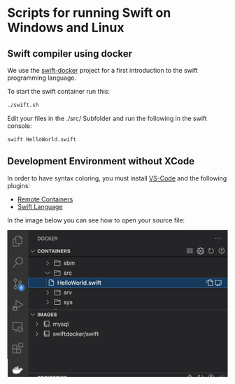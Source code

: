 # Scripts for running Swift on Windows and Linux

## Swift compiler using docker

We use the [swift-docker](https://github.com/apple/swift-docker) project for a first introduction to the swift programming language.

To start the swift container run this:
~~~bash
./swift.sh
~~~

Edit your files in the ./src/ Subfolder and run the following in the swift console:
~~~bash
swift HelloWorld.swift
~~~

## Development Environment without XCode

In order to have syntax coloring, you must install [VS-Code](https://code.visualstudio.com/) and the following plugins:
- [Remote Containers](https://marketplace.visualstudio.com/items?itemName=ms-vscode-remote.remote-containers)
- [Swift Language](https://marketplace.visualstudio.com/items?itemName=Kasik96.swift)


In the image below you can see how to open your source file:

![remote development](./images/remote.jpg)



